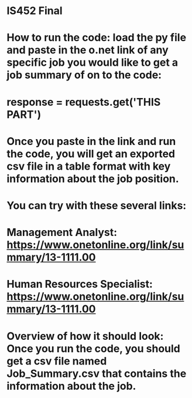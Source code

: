 # IS452 Final
# How to run the code: load the py file and paste in the o.net link of any specific job you would like to get a job summary of on to the code:
# response = requests.get('THIS PART')
# Once you paste in the link and run the code, you will get an exported csv file in a table format with key information about the job position.
# You can try with these several links:
# Management Analyst: https://www.onetonline.org/link/summary/13-1111.00
# Human Resources Specialist: https://www.onetonline.org/link/summary/13-1111.00
# Overview of how it should look: Once you run the code, you should get a csv file named Job_Summary.csv that contains the information about the job.
